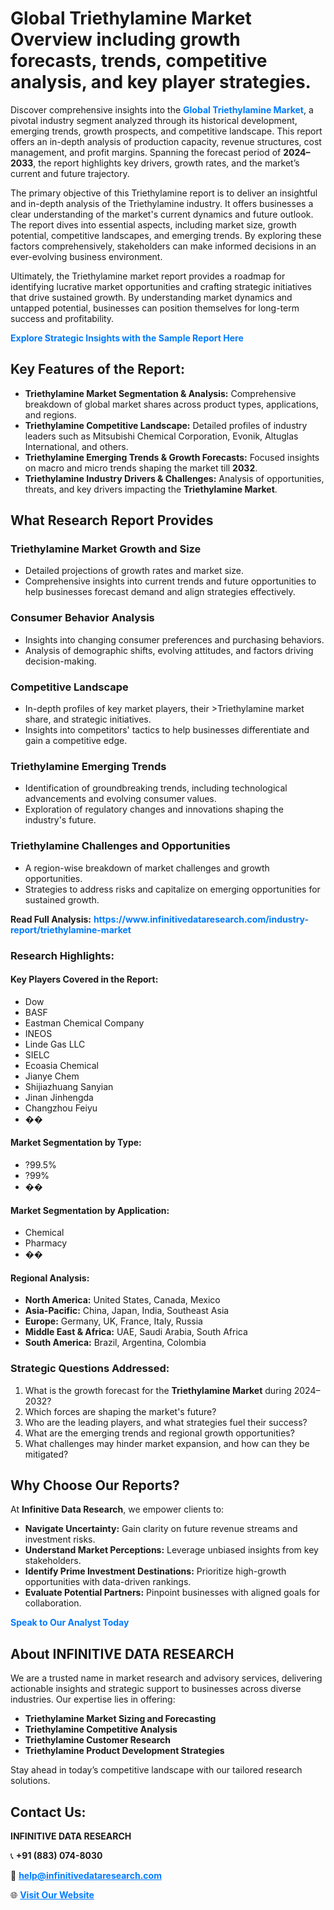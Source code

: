 <h1>Global Triethylamine Market Overview including growth forecasts, trends, competitive analysis, and key player strategies.</h1>
<p>
Discover comprehensive insights into the 
<a href="https://www.infinitivedataresearch.com/industry-report/triethylamine-market" rel="dofollow" style="color: #007BFF; text-decoration: none;"><strong>Global Triethylamine Market</strong></a>, a pivotal industry segment analyzed through its historical development, emerging trends, growth prospects, and competitive landscape. This report offers an in-depth analysis of production capacity, revenue structures, cost management, and profit margins. Spanning the forecast period of <strong>2024–2033</strong>, the report highlights key drivers, growth rates, and the market’s current and future trajectory.
</p>
<p>
The primary objective of this Triethylamine report is to deliver an insightful and in-depth analysis of the Triethylamine industry. It offers businesses a clear understanding of the market's current dynamics and future outlook. The report dives into essential aspects, including market size, growth potential, competitive landscapes, and emerging trends. By exploring these factors comprehensively, stakeholders can make informed decisions in an ever-evolving business environment.
</p>
<p>
Ultimately, the Triethylamine market report provides a roadmap for identifying lucrative market opportunities and crafting strategic initiatives that drive sustained growth. By understanding market dynamics and untapped potential, businesses can position themselves for long-term success and profitability.
</p>
<p>
<a href="https://www.infinitivedataresearch.com/request-sample/reportId=104747" style="color: #007BFF; text-decoration: none;"><strong>Explore Strategic Insights with the Sample Report Here</strong></a>
</p>

<h2>Key Features of the Report:</h2>
<ul>
<li><strong>Triethylamine Market Segmentation & Analysis:</strong> Comprehensive breakdown of global market shares across product types, applications, and regions.</li>
<li><strong>Triethylamine Competitive Landscape:</strong> Detailed profiles of industry leaders such as Mitsubishi Chemical Corporation, Evonik, Altuglas International, and others.</li>
<li><strong>Triethylamine Emerging Trends & Growth Forecasts:</strong> Focused insights on macro and micro trends shaping the market till <strong>2032</strong>.</li>
<li><strong>Triethylamine Industry Drivers & Challenges:</strong> Analysis of opportunities, threats, and key drivers impacting the <strong>Triethylamine Market</strong>.</li>
</ul>

<h2>What Research Report Provides</h2>
<h3>Triethylamine Market Growth and Size</h3>
<ul>
<li>Detailed projections of growth rates and market size.</li>
<li>Comprehensive insights into current trends and future opportunities to help businesses forecast demand and align strategies effectively.</li>
</ul>

<h3>Consumer Behavior Analysis</h3>
<ul>
<li>Insights into changing consumer preferences and purchasing behaviors.</li>
<li>Analysis of demographic shifts, evolving attitudes, and factors driving decision-making.</li>
</ul>

<h3>Competitive Landscape</h3>
<ul>
<li>In-depth profiles of key market players, their >Triethylamine market share, and strategic initiatives.</li>
<li>Insights into competitors' tactics to help businesses differentiate and gain a competitive edge.</li>
</ul>

<h3>Triethylamine Emerging Trends</h3>
<ul>
<li>Identification of groundbreaking trends, including technological advancements and evolving consumer values.</li>
<li>Exploration of regulatory changes and innovations shaping the industry's future.</li>
</ul>

<h3>Triethylamine Challenges and Opportunities</h3>
<ul>
<li>A region-wise breakdown of market challenges and growth opportunities.</li>
<li>Strategies to address risks and capitalize on emerging opportunities for sustained growth.</li>
</ul>
<p><strong>Read Full Analysis:</strong> <a href="https://www.infinitivedataresearch.com/industry-report/triethylamine-market" rel="dofollow" style="color: #007BFF; text-decoration: none;"><strong>https://www.infinitivedataresearch.com/industry-report/triethylamine-market</strong></a></p>
<h3>Research Highlights:</h3>
<h4>Key Players Covered in the Report:</h4>
<ul><li>Dow</li><li>BASF</li><li>Eastman Chemical Company</li><li>INEOS</li><li>Linde Gas LLC</li><li>SIELC</li><li>Ecoasia Chemical</li><li>Jianye Chem</li><li>Shijiazhuang Sanyian</li><li>Jinan Jinhengda</li><li>Changzhou Feiyu</li><li>��</li></ul>
<h4>Market Segmentation by Type:</h4>
<ul><li>?99.5%</li><li>?99%</li><li>��</li></ul>
<h4>Market Segmentation by Application:</h4>
<ul><li>Chemical</li><li>Pharmacy</li><li>��</li></ul>

<h4>Regional Analysis:</h4>
<ul>
<li><strong>North America:</strong> United States, Canada, Mexico</li>
<li><strong>Asia-Pacific:</strong> China, Japan, India, Southeast Asia</li>
<li><strong>Europe:</strong> Germany, UK, France, Italy, Russia</li>
<li><strong>Middle East & Africa:</strong> UAE, Saudi Arabia, South Africa</li>
<li><strong>South America:</strong> Brazil, Argentina, Colombia</li>
</ul>

<h3>Strategic Questions Addressed:</h3>
<ol>
<li>What is the growth forecast for the <strong>Triethylamine Market</strong> during 2024–2032?</li>
<li>Which forces are shaping the market's future?</li>
<li>Who are the leading players, and what strategies fuel their success?</li>
<li>What are the emerging trends and regional growth opportunities?</li>
<li>What challenges may hinder market expansion, and how can they be mitigated?</li>
</ol>

<h2>Why Choose Our Reports?</h2>
<p>At <strong>Infinitive Data Research</strong>, we empower clients to:</p>
<ul>
<li><strong>Navigate Uncertainty:</strong> Gain clarity on future revenue streams and investment risks.</li>
<li><strong>Understand Market Perceptions:</strong> Leverage unbiased insights from key stakeholders.</li>
<li><strong>Identify Prime Investment Destinations:</strong> Prioritize high-growth opportunities with data-driven rankings.</li>
<li><strong>Evaluate Potential Partners:</strong> Pinpoint businesses with aligned goals for collaboration.</li>
</ul>
<p><a href="https://www.infinitivedataresearch.com/industry-report/triethylamine-market" rel="dofollow" style="color: #007BFF; text-decoration: none;"><strong>Speak to Our Analyst Today</strong></a></p>

<h2>About INFINITIVE DATA RESEARCH</h2>
<p>We are a trusted name in market research and advisory services, delivering actionable insights and strategic support to businesses across diverse industries. Our expertise lies in offering:</p>
<ul>
<li><strong>Triethylamine Market Sizing and Forecasting</strong></li>
<li><strong>Triethylamine Competitive Analysis</strong></li>
<li><strong>Triethylamine Customer Research</strong></li>
<li><strong>Triethylamine Product Development Strategies</strong></li>
</ul>
<p>Stay ahead in today’s competitive landscape with our tailored research solutions.</p>

<h2>Contact Us:</h2>
<p><strong>INFINITIVE DATA RESEARCH</strong></p>
<p>📞 <strong>+91 (883) 074-8030</strong></p>
<p>📧 <strong><a href="mailto:help@infinitivedataresearch.com" style="color: #007BFF;">help@infinitivedataresearch.com</a></strong></p>
<p>🌐 <strong><a href="https://www.infinitivedataresearch.com" rel="dofollow" style="color: #007BFF;">Visit Our Website</a></strong></p>